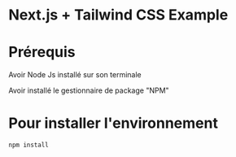 # Next.js + Tailwind CSS Example

# Prérequis 
Avoir Node Js installé sur son terminale

Avoir installé le gestionnaire de package "NPM"

# Pour installer l'environnement

```bash
npm install
```

